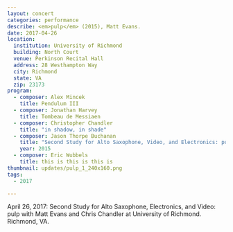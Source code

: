 ```yaml
---
layout: concert
categories: performance
describe: <em>pulp</em> (2015), Matt Evans.
date: 2017-04-26
location:
  institution: University of Richmond
  building: North Court
  venue: Perkinson Recital Hall
  address: 28 Westhampton Way
  city: Richmond
  state: VA
  zip: 23173
program:
  - composer: Alex Mincek
    title: Pendulum III
  - composer: Jonathan Harvey
    title: Tombeau de Messiaen
  - composer: Christopher Chandler
    title: "in shadow, in shade"
  - composer: Jason Thorpe Buchanan
    title: "Second Study for Alto Saxophone, Video, and Electronics: pulp"
    year: 2015
  - composer: Eric Wubbels
    title: this is this is this is
thumbnail: updates/pulp_1_240x160.png
tags:
  - 2017

---
```


April 26, 2017: Second Study for Alto Saxophone, Electronics, and Video: pulp with Matt Evans and Chris Chandler at University of Richmond. Richmond, VA.
